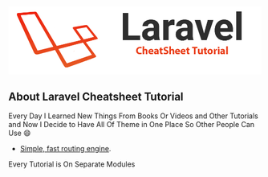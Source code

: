 <p align="center">

![Laravel CheatSheet Tutorial](laravel.png)

</p>

## About Laravel Cheatsheet Tutorial

Every Day I Learned New Things From Books Or Videos and Other 
Tutorials and Now I Decide to Have All Of Theme in One Place So Other
 People Can Use :smile:

- [Simple, fast routing engine](https://laravel.com/docs/routing).


Every Tutorial is On Separate Modules 


